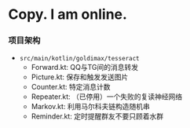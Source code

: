 # Copy. I am online.

### 项目架构

- `src/main/kotlin/goldimax/tesseract`
  - Forward.kt: QQ与TG间的消息转发
  - Picture.kt: 保存和触发发送图片
  - Counter.kt: 特定消息计数
  - Repeater.kt: （已停用）一个失败的复读神经网络
  - Markov.kt: 利用马尔科夫链构造随机串
  - Reminder.kt: 定时提醒群友不要只顾着水群
  
  